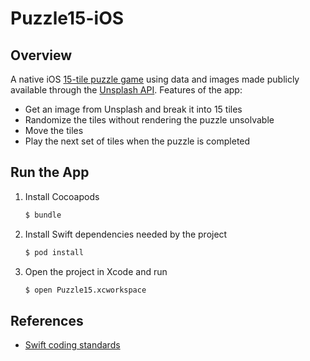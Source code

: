 # Puzzle15-iOS

## Overview

A native iOS [15-tile puzzle game](https://en.wikipedia.org/wiki/15_puzzle) using data and images made publicly available through the [Unsplash API](https://unsplash.com/developers). Features of the app:

* Get an image from Unsplash and break it into 15 tiles
* Randomize the tiles without rendering the puzzle unsolvable
* Move the tiles
* Play the next set of tiles when the puzzle is completed

## Run the App

1. Install Cocoapods

   ```bash
   $ bundle
   ```

1. Install Swift dependencies needed by the project

   ```bash
   $ pod install
   ```

1. Open the project in Xcode and run

   ```bash
   $ open Puzzle15.xcworkspace
   ```

## References

* [Swift coding standards](https://github.com/raywenderlich/swift-style-guide)
